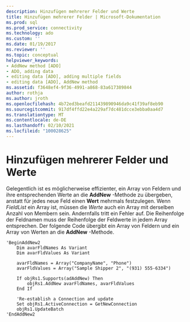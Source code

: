 ```yaml
---
description: Hinzufügen mehrerer Felder und Werte
title: Hinzufügen mehrerer Felder | Microsoft-Dokumentation
ms.prod: sql
ms.prod_service: connectivity
ms.technology: ado
ms.custom: ''
ms.date: 01/19/2017
ms.reviewer: ''
ms.topic: conceptual
helpviewer_keywords:
- AddNew method [ADO]
- ADO, adding data
- editing data [ADO], adding multiple fields
- editing data [ADO], AddNew method
ms.assetid: f3648ef4-9f36-4991-a868-83a617389844
author: rothja
ms.author: jroth
ms.openlocfilehash: 4b72ed3beafd211439890946da9c41f39af8eb90
ms.sourcegitcommit: 917df4ffd22e4a229af7dc481dcce3ebba0aa4d7
ms.translationtype: MT
ms.contentlocale: de-DE
ms.lasthandoff: 02/10/2021
ms.locfileid: "100028625"
---
```

# <a name="adding-multiple-fields-and-values"></a>Hinzufügen mehrerer Felder und Werte
Gelegentlich ist es möglicherweise effizienter, ein Array von Feldern und ihre entsprechenden Werte an die **AddNew** -Methode zu übergeben, anstatt für jedes neue Feld einen **Wert** mehrmals festzulegen. Wenn *FieldList* ein Array ist, müssen die *Werte* auch ein Array mit derselben Anzahl von Membern sein. Andernfalls tritt ein Fehler auf. Die Reihenfolge der Feldnamen muss der Reihenfolge der Feldwerte in jedem Array entsprechen. Der folgende Code übergibt ein Array von Feldern und ein Array von Werten an die **AddNew** -Methode.

```
'BeginAddNew2
    Dim avarFldNames As Variant
    Dim avarFldValues As Variant

    avarFldNames = Array("CompanyName", "Phone")
    avarFldValues = Array("Sample Shipper 2", "(931) 555-6334")

    If objRs1.Supports(adAddNew) Then
        objRs1.AddNew avarFldNames, avarFldValues
    End If

    'Re-establish a Connection and update
    Set objRs1.ActiveConnection = GetNewConnection
    objRs1.UpdateBatch
'EndAddNew2
```
